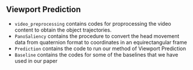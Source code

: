 ## Viewport Prediction

- `video_preprocessing` contains codes for proprocessing the video content to obtain the object trajectories. 
- `PanoSaliency` contains the procedure to convert the head movement data from quaternion format to coordinates in an equirectangular frame
- `Prediction` contains the code to run our method of Viewport Prediction
- `Baseline` contains the codes for some of the baselines that we have used in our paper